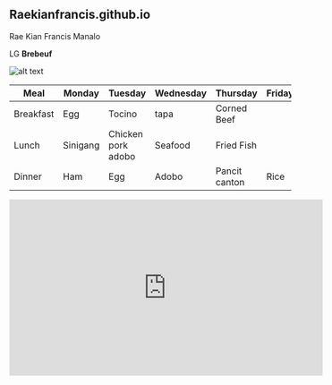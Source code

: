 ## Raekianfrancis.github.io
Rae Kian Francis Manalo

LG **Brebeuf**

![alt text](https://user-images.githubusercontent.com/122418817/212207863-72a2405a-756a-4bc9-b2fb-16864de0946f.png)

| Meal  | Monday  | Tuesday| Wednesday| Thursday|Friday |
|-------|---------|--------|----------|---------|-------|
| Breakfast| Egg | Tocino | tapa | Corned Beef| 
| Lunch | Sinigang |Chicken pork adobo | Seafood | Fried Fish | 
| Dinner| Ham | Egg | Adobo| Pancit canton| Rice| Sinigang|

<iframe width="560" height="315" src="https://www.youtube.com/embed/s51VE8aYZu8" title="YouTube video player" frameborder="0" allow="accelerometer; autoplay; clipboard-write; encrypted-media; gyroscope; picture-in-picture; web-share" allowfullscreen></iframe>
